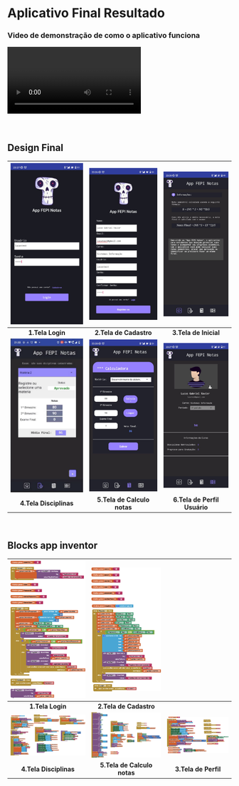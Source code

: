 # Aplicativo Final Resultado 

### Video de demonstração de como o aplicativo funciona
![VideoApp](./img/AplicativoFinal/Video%20Demonstracao.mp4)


<br>


## Design Final
| ![loginArea](./img/AplicativoFinal/LoginApp.jpeg) | ![areaCadastro](./img/AplicativoFinal/RegistroAPp.jpeg) | ![Incial](./img/AplicativoFinal/InicialApp.jpeg) |
|:--:| :--:| :--:|
| **1.Tela Login** | **2.Tela de Cadastro** | **3.Tela de Inicial** |
| ![gradesTab](./img/AplicativoFinal/Aprovado.png) | ![notasTab](./img/AplicativoFinal/CalculApp.jpeg) |![Perfil](./img/AplicativoFinal/PerfilApp.jpeg) |
| **4.Tela Disciplinas** | **5.Tela de Calculo notas** | **6.Tela de Perfil Usuário** |

<br>

## Blocks app inventor

| ![Login](./img/AplicativoFinal/Login.png) | ![Registro](./img/AplicativoFinal/Registro.png) | |
|:--:| :--:| :--:|
| **1.Tela Login** | **2.Tela de Cadastro** | |
| ![gradesTab](./img/AplicativoFinal/Tela%20Diciplinas.png) | ![notasTab](./img/AplicativoFinal/Tela%20calculadora.png) | ![Perfil](./img/AplicativoFinal/Perfil.png) |
| **4.Tela Disciplinas** | **5.Tela de Calculo notas** | **3.Tela de Perfil** |
